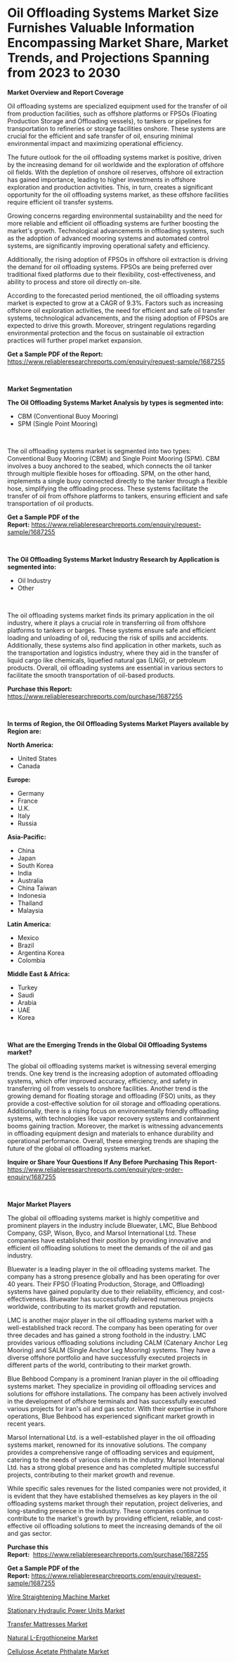 <p><h1>Oil Offloading Systems Market Size Furnishes Valuable Information Encompassing Market Share, Market Trends, and Projections Spanning from 2023 to 2030</h1></p><p><strong>Market Overview and Report Coverage</strong></p>
<p><p>Oil offloading systems are specialized equipment used for the transfer of oil from production facilities, such as offshore platforms or FPSOs (Floating Production Storage and Offloading vessels), to tankers or pipelines for transportation to refineries or storage facilities onshore. These systems are crucial for the efficient and safe transfer of oil, ensuring minimal environmental impact and maximizing operational efficiency.</p><p>The future outlook for the oil offloading systems market is positive, driven by the increasing demand for oil worldwide and the exploration of offshore oil fields. With the depletion of onshore oil reserves, offshore oil extraction has gained importance, leading to higher investments in offshore exploration and production activities. This, in turn, creates a significant opportunity for the oil offloading systems market, as these offshore facilities require efficient oil transfer systems.</p><p>Growing concerns regarding environmental sustainability and the need for more reliable and efficient oil offloading systems are further boosting the market's growth. Technological advancements in offloading systems, such as the adoption of advanced mooring systems and automated control systems, are significantly improving operational safety and efficiency.</p><p>Additionally, the rising adoption of FPSOs in offshore oil extraction is driving the demand for oil offloading systems. FPSOs are being preferred over traditional fixed platforms due to their flexibility, cost-effectiveness, and ability to process and store oil directly on-site.</p><p>According to the forecasted period mentioned, the oil offloading systems market is expected to grow at a CAGR of 9.3%. Factors such as increasing offshore oil exploration activities, the need for efficient and safe oil transfer systems, technological advancements, and the rising adoption of FPSOs are expected to drive this growth. Moreover, stringent regulations regarding environmental protection and the focus on sustainable oil extraction practices will further propel market expansion.</p></p>
<p><strong>Get a Sample PDF of the Report:</strong> <a href="https://www.reliableresearchreports.com/enquiry/request-sample/1687255">https://www.reliableresearchreports.com/enquiry/request-sample/1687255</a></p>
<p>&nbsp;</p>
<p><strong>Market Segmentation</strong></p>
<p><strong>The Oil Offloading Systems Market Analysis by types is segmented into:</strong></p>
<p><ul><li>CBM (Conventional Buoy Mooring)</li><li>SPM (Single Point Mooring)</li></ul></p>
<p>&nbsp;</p>
<p><p>The oil offloading systems market is segmented into two types: Conventional Buoy Mooring (CBM) and Single Point Mooring (SPM). CBM involves a buoy anchored to the seabed, which connects the oil tanker through multiple flexible hoses for offloading. SPM, on the other hand, implements a single buoy connected directly to the tanker through a flexible hose, simplifying the offloading process. These systems facilitate the transfer of oil from offshore platforms to tankers, ensuring efficient and safe transportation of oil products.</p></p>
<p><strong>Get a Sample PDF of the Report:</strong>&nbsp;<a href="https://www.reliableresearchreports.com/enquiry/request-sample/1687255">https://www.reliableresearchreports.com/enquiry/request-sample/1687255</a></p>
<p>&nbsp;</p>
<p><strong>The Oil Offloading Systems Market Industry Research by Application is segmented into:</strong></p>
<p><ul><li>Oil Industry</li><li>Other</li></ul></p>
<p>&nbsp;</p>
<p><p>The oil offloading systems market finds its primary application in the oil industry, where it plays a crucial role in transferring oil from offshore platforms to tankers or barges. These systems ensure safe and efficient loading and unloading of oil, reducing the risk of spills and accidents. Additionally, these systems also find application in other markets, such as the transportation and logistics industry, where they aid in the transfer of liquid cargo like chemicals, liquefied natural gas (LNG), or petroleum products. Overall, oil offloading systems are essential in various sectors to facilitate the smooth transportation of oil-based products.</p></p>
<p><strong>Purchase this Report:</strong>&nbsp; <a href="https://www.reliableresearchreports.com/purchase/1687255">https://www.reliableresearchreports.com/purchase/1687255</a></p>
<p>&nbsp;</p>
<p><strong>In terms of Region, the Oil Offloading Systems Market Players available by Region are:</strong></p>
<p>
    <p> <strong> North America: </strong>
        <ul>
            <li>United States</li>
            <li>Canada</li>
        </ul>
        </p> 
    <p> <strong> Europe: </strong>
        <ul>
            <li>Germany</li>
            <li>France</li>
            <li>U.K.</li>
            <li>Italy</li>
            <li>Russia</li>
        </ul>
        </p> 
    <p> <strong> Asia-Pacific: </strong>
        <ul>
            <li>China</li>
            <li>Japan</li>
            <li>South Korea</li>
            <li>India</li>
            <li>Australia</li>
            <li>China Taiwan</li>
            <li>Indonesia</li>
            <li>Thailand</li>
            <li>Malaysia</li>
        </ul>
        </p> 
    <p> <strong> Latin America: </strong>
        <ul>
            <li>Mexico</li>
            <li>Brazil</li>
            <li>Argentina Korea</li>
            <li>Colombia</li>
        </ul>
        </p> 
    <p> <strong> Middle East & Africa: </strong>
        <ul>
            <li>Turkey</li>
            <li>Saudi</li>
            <li>Arabia</li>
            <li>UAE</li>
            <li>Korea</li>
        </ul>
    </p>
    </p>
<p>&nbsp;</p>
<p><strong>What are the Emerging Trends in the Global Oil Offloading Systems market?</strong></p>
<p><p>The global oil offloading systems market is witnessing several emerging trends. One key trend is the increasing adoption of automated offloading systems, which offer improved accuracy, efficiency, and safety in transferring oil from vessels to onshore facilities. Another trend is the growing demand for floating storage and offloading (FSO) units, as they provide a cost-effective solution for oil storage and offloading operations. Additionally, there is a rising focus on environmentally friendly offloading systems, with technologies like vapor recovery systems and containment booms gaining traction. Moreover, the market is witnessing advancements in offloading equipment design and materials to enhance durability and operational performance.  Overall, these emerging trends are shaping the future of the global oil offloading systems market.</p></p>
<p><strong>Inquire or Share Your Questions If Any Before Purchasing This Report</strong>- <a href="https://www.reliableresearchreports.com/enquiry/pre-order-enquiry/1687255">https://www.reliableresearchreports.com/enquiry/pre-order-enquiry/1687255</a></p>
<p>&nbsp;</p>
<p><strong>Major Market Players</strong></p>
<p><p>The global oil offloading systems market is highly competitive and prominent players in the industry include Bluewater, LMC, Blue Behbood Company, GSP, Wison, Byco, and Marsol International Ltd. These companies have established their position by providing innovative and efficient oil offloading solutions to meet the demands of the oil and gas industry.</p><p>Bluewater is a leading player in the oil offloading systems market. The company has a strong presence globally and has been operating for over 40 years. Their FPSO (Floating Production, Storage, and Offloading) systems have gained popularity due to their reliability, efficiency, and cost-effectiveness. Bluewater has successfully delivered numerous projects worldwide, contributing to its market growth and reputation.</p><p>LMC is another major player in the oil offloading systems market with a well-established track record. The company has been operating for over three decades and has gained a strong foothold in the industry. LMC provides various offloading solutions including CALM (Catenary Anchor Leg Mooring) and SALM (Single Anchor Leg Mooring) systems. They have a diverse offshore portfolio and have successfully executed projects in different parts of the world, contributing to their market growth.</p><p>Blue Behbood Company is a prominent Iranian player in the oil offloading systems market. They specialize in providing oil offloading services and solutions for offshore installations. The company has been actively involved in the development of offshore terminals and has successfully executed various projects for Iran's oil and gas sector. With their expertise in offshore operations, Blue Behbood has experienced significant market growth in recent years.</p><p>Marsol International Ltd. is a well-established player in the oil offloading systems market, renowned for its innovative solutions. The company provides a comprehensive range of offloading services and equipment, catering to the needs of various clients in the industry. Marsol International Ltd. has a strong global presence and has completed multiple successful projects, contributing to their market growth and revenue.</p><p>While specific sales revenues for the listed companies were not provided, it is evident that they have established themselves as key players in the oil offloading systems market through their reputation, project deliveries, and long-standing presence in the industry. These companies continue to contribute to the market's growth by providing efficient, reliable, and cost-effective oil offloading solutions to meet the increasing demands of the oil and gas sector.</p></p>
<p><strong>Purchase this Report:</strong>&nbsp;&nbsp;<a href="https://www.reliableresearchreports.com/purchase/1687255">https://www.reliableresearchreports.com/purchase/1687255</a></p>
<p></p>
<p><strong>Get a Sample PDF of the Report:</strong>&nbsp;<a href="https://www.reliableresearchreports.com/enquiry/request-sample/1687255">https://www.reliableresearchreports.com/enquiry/request-sample/1687255</a></p>
<p><p><a href="https://medium.com/@joshuahintz2023/wire-straightening-machine-market-furnishes-information-on-market-share-market-trends-and-market-b02d06aeccb1">Wire Straightening Machine Market</a></p><p><a href="https://medium.com/@chasegibson1901/stationary-hydraulic-power-units-market-competitive-analysis-market-trends-and-forecast-to-2030-3bb0f3307e14">Stationary Hydraulic Power Units Market</a></p><p><a href="https://github.com/gshchiplitsov/Market-Research-Report-List-1/blob/main/transfer-mattresses-market.md">Transfer Mattresses Market</a></p><p><a href="https://github.com/ambrozg/Market-Research-Report-List-1/blob/main/natural-l-ergothioneine-market.md">Natural L-Ergothioneine Market</a></p><p><a href="https://www.linkedin.com/pulse/cellulose-acetate-phthalate-market-research-report-unlocks/">Cellulose Acetate Phthalate Market</a></p></p>